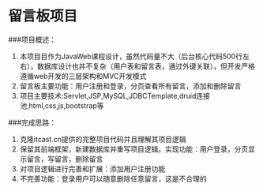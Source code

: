 # 留言板项目

###项目概述：
1. 本项目目作为JavaWeb课程设计，虽然代码量不大（后台核心代码500行左右），数据库设计也并不复杂（用户表和留言表，通过外键关联），但开发严格遵循web开发的三层架构和MVC开发模式
2. 留言板主要功能：用户注册和登录，分页查看所有留言，添加和删除留言
3. 项目主要技术:Servlet,JSP,MySQL,JDBCTemplate,druid连接池,html,css,js,bootstrap等


###完成思路：
1. 克隆itcast.cn提供的完整项目代码并且理解其项目逻辑
2. 保留其前端框架，新建数据库并重写项目逻辑。实现功能：用户登录，分页显示留言，写留言，删除留言
3. 对项目逻辑进行完善和扩展：添加用户注册功能
4. 不完善功能：登录用户可以随意删除任意留言，这是不合理的

